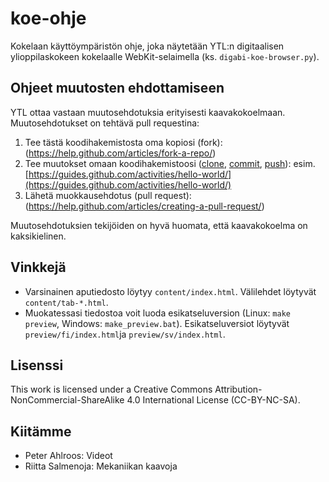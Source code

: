 # koe-ohje

Kokelaan käyttöympäristön ohje, joka näytetään YTL:n digitaalisen ylioppilaskokeen kokelaalle WebKit-selaimella (ks. `digabi-koe-browser.py`).

## Ohjeet muutosten ehdottamiseen

YTL ottaa vastaan muutosehdotuksia erityisesti kaavakokoelmaan. Muutosehdotukset on tehtävä pull requestina:

 1. Tee tästä koodihakemistosta oma kopiosi (fork): (https://help.github.com/articles/fork-a-repo/)
 2. Tee muutokset omaan koodihakemistoosi ([clone](https://help.github.com/articles/cloning-a-repository/), [commit](https://github.com/abhikp/git-test/wiki/Committing-changes), [push](https://help.github.com/articles/pushing-to-a-remote/)): esim. [https://guides.github.com/activities/hello-world/](https://guides.github.com/activities/hello-world/)
 3. Lähetä muokkausehdotus (pull request): (https://help.github.com/articles/creating-a-pull-request/)

Muutosehdotuksien tekijöiden on hyvä huomata, että kaavakokoelma on kaksikielinen.

## Vinkkejä

 * Varsinainen aputiedosto löytyy `content/index.html`. Välilehdet löytyvät `content/tab-*.html`.
 * Muokatessasi tiedostoa voit luoda esikatseluversion (Linux: `make preview`, Windows: `make_preview.bat`). Esikatseluversiot
   löytyvät `preview/fi/index.html`ja `preview/sv/index.html`.

## Lisenssi

This work is licensed under a Creative Commons Attribution-NonCommercial-ShareAlike 4.0 International License (CC-BY-NC-SA).

## Kiitämme

 * Peter Ahlroos: Videot
 * Riitta Salmenoja: Mekaniikan kaavoja
